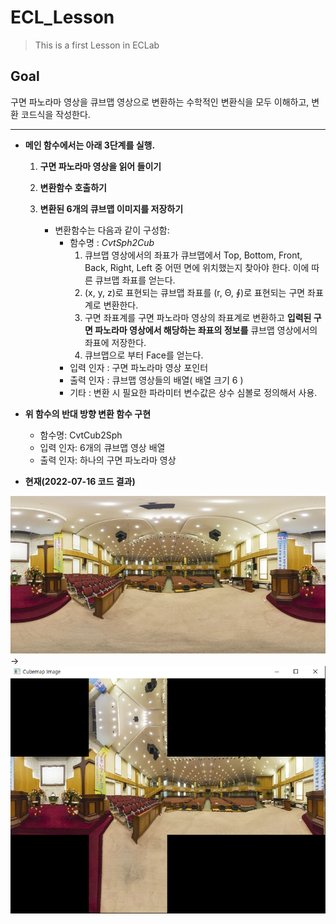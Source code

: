 # ECL_Lesson
> This is a first Lesson in ECLab   
## __Goal__   
구면 파노라마 영상을 큐브맵 영상으로 변환하는 수학적인 변환식을 모두 이해하고, 변환 코드식을 작성한다.   
___  


- __메인 함수에서는 아래 3단계를 실행.__  

    1. __구면 파노라마 영상을 읽어 들이기__

    2. __변환함수 호출하기__     

    3. __변환된 6개의 큐브맵 이미지를 저장하기__   
        - 변환함수는 다음과 같이 구성함:   
            - 함수명 : _CvtSph2Cub_    
                1. 큐브맵 영상에서의 좌표가 큐브맵에서 Top, Bottom, Front, Back, Right, Left 중 어떤 면에 위치했는지 찾아야 한다. 이에 따른 큐브맵 좌표를 얻는다.   
                2. (x, y, z)로 표현되는 큐브맵 좌표를 (r, Θ, ∮)로 표현되는 구면 좌표계로 변환한다.   
                3. 구면 좌표계를 구면 파노라마 영상의 좌표계로 변환하고 __입력된 구면 파노라마 영상에서 해당하는 좌표의 정보를__ 큐브맵 영상에서의 좌표에 저장한다.   
                4. 큐브맵으로 부터 Face를 얻는다.   
            - 입력 인자 : 구면 파노라마 영상 포인터   
            - 출력 인자 : 큐브맵 영상들의 배열( 배열 크기 6 )   
            - 기타 : 변환 시 필요한 파라미터 변수값은 상수 심볼로 정의해서 사용.   


- __위 함수의 반대 방향 변환 함수 구현__   
    - 함수명: CvtCub2Sph   
    - 입력 인자: 6개의 큐브맵 영상 배열   
    - 출력 인자: 하나의 구면 파노라마 영상   

- __현재(2022-07-16 코드 결과)__   

![Spherical Image](./Panorama.png) -> ![Cubemap Image](./Cubemap.png)   